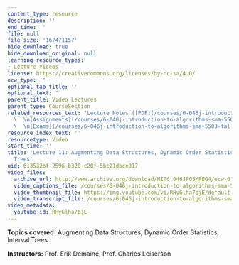```yaml
---
content_type: resource
description: ''
end_time: ''
file: null
file_size: '167471157'
hide_download: true
hide_download_original: null
learning_resource_types:
- Lecture Videos
license: https://creativecommons.org/licenses/by-nc-sa/4.0/
ocw_type: ''
optional_tab_title: ''
optional_text: ''
parent_title: Video Lectures
parent_type: CourseSection
related_resources_text: "Lecture Notes ([PDF](/courses/6-046j-introduction-to-algorithms-sma-5503-fall-2005/resources/lec11))\
  \  \n[Assignments](/courses/6-046j-introduction-to-algorithms-sma-5503-fall-2005/pages/assignments)\
  \  \n[Exams](/courses/6-046j-introduction-to-algorithms-sma-5503-fall-2005/pages/exams)"
resource_index_text: ''
resourcetype: Video
start_time: ''
title: 'Lecture 11: Augmenting Data Structures, Dynamic Order Statistics, Interval
  Trees'
uid: 613532bf-2596-b320-c20f-5bc21dbce017
video_files:
  archive_url: http://www.archive.org/download/MIT6.046JF05MPEG4/ocw-6.046-24oct2005-220k.mp4
  video_captions_file: /courses/6-046j-introduction-to-algorithms-sma-5503-fall-2005/eb4255901245559cabbc15f723c1cf6c_RHyGlha7bjE.vtt
  video_thumbnail_file: https://img.youtube.com/vi/RHyGlha7bjE/default.jpg
  video_transcript_file: /courses/6-046j-introduction-to-algorithms-sma-5503-fall-2005/23fac2e25a1b4591073bac253589d4d9_RHyGlha7bjE.pdf
video_metadata:
  youtube_id: RHyGlha7bjE
---
```


**Topics covered:** Augmenting Data Structures, Dynamic Order Statistics, Interval Trees

**Instructors:** Prof. Erik Demaine, Prof. Charles Leiserson

